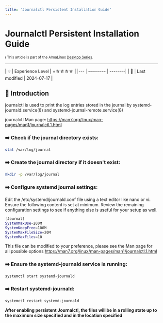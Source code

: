 ```yaml
---
title: 'Journalctl Persistent Installation Guide'
---
```


# Journalctl Persistent Installation Guide
<small>ℹ️ This article is part of the AlmaLinux [Desktop Series](/desktop/).</small>
<hr>
| 💡 | Experience Level  | ⭐☆☆☆☆ |
|--- | --------- | --------|
| 📆 | Last modified | 2024-07-17 |


## 🌟 Introduction

journalctl is used to print the log entries stored in the journal by systemd-journald.service(8) and systemd-journal-remote.service(8)

journalctl Man page: https://man7.org/linux/man-pages/man1/journalctl.1.html

### ➡️ Check if the journal directory exists:
```bash
stat /var/log/journal
```

### ➡️ Create the journal directory if it doesn't exist:
```bash
mkdir -p /var/log/journal
```

### ➡️ Configure systemd journal settings:

Edit the /etc/systemd/journald.conf file using a text editor like nano or vi. Ensure the following content is set at minimum. Review the remaining configuration settings to see if anything else is useful for your setup as well.

```bash
[Journal]
SystemMaxUse=200M
SystemKeepFree=100M
SystemMaxFileSize=20M
SystemMaxFiles=10
```

This file can be modified to your preference, please see the Man page for all possible options 
https://man7.org/linux/man-pages/man1/journalctl.1.html

### ➡️ Ensure the systemd-journald service is running:
```bash
systemctl start systemd-journald
```

### ➡️ Restart systemd-journald:
```bash
systemctl restart systemd-journald
```

**After enabling persistent Journalctl, the files will be in a rolling state up to the maximum size specified and in the location specified**
